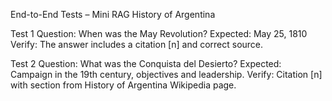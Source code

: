 End-to-End Tests – Mini RAG History of Argentina

Test 1
Question: When was the May Revolution?
Expected: May 25, 1810
Verify: The answer includes a citation [n] and correct source.

Test 2
Question: What was the Conquista del Desierto?
Expected: Campaign in the 19th century, objectives and leadership.
Verify: Citation [n] with section from History of Argentina Wikipedia page.
